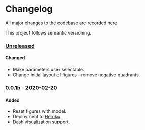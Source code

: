 
Changelog
===

All major changes to the codebase are recorded here.

This project follows semantic versioning.

### [Unreleased](#)
#### Changed
-   Make parameters user selectable.
-   Change initial layout of figures - remove negative quadrants.


### [0.0.1b](#) - 2020-02-20
#### Added
-   Reset figures with model.
-   Deployment to [Heroku](https://complex-economies.herokuapp.com/).
-   Dash visualization support.

